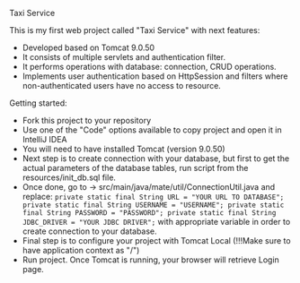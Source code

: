 Taxi Service

This is my first web project called "Taxi Service" with next features:
- Developed based on Tomcat 9.0.50
- It consists of multiple servlets and authentication filter. 
- It performs operations with database: connection, CRUD operations.
- Implements user authentication based on HttpSession and filters 
where non-authenticated users have no access to resource.


Getting started:
- Fork this project to your repository
- Use one of the "Code" options available to copy project and open it in IntelliJ IDEA
- You will need to have installed Tomcat (version 9.0.50)
- Next step is to create connection with your database, but first to get the actual parameters of the database tables,
run script from the resources/init_db.sql file.
- Once done, go to  -> src/main/java/mate/util/ConnectionUtil.java and replace:
`private static final String URL = "YOUR URL TO DATABASE";
private static final String USERNAME = "USERNAME";
private static final String PASSWORD = "PASSWORD";
private static final String JDBC_DRIVER = "YOUR JDBC DRIVER";`
with appropriate variable in order to create connection to your database.
- Final step is to configure your project with Tomcat Local (!!!Make sure to have application context as "/")
- Run project. Once Tomcat is running, your browser will retrieve Login page.